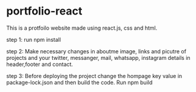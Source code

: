 # portfolio-react
This is a protfoilo website made using react.js, css and html.

step 1:
run npm install

step 2:
Make necessary changes in aboutme image, links and picutre of projects and your twitter, messanger, mail, whatsapp, instagram details in  header,footer and contact.

step 3:
Before deploying the project change the hompage key value in package-lock.json and then build the code.
Run npm build


